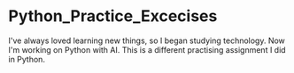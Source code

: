 # Python_Practice_Excecises 

I've always loved learning new things, so I began studying technology. Now I'm working on Python with AI. This is a different practising assignment I did in Python.
